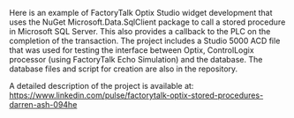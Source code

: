 Here is an example of FactoryTalk Optix Studio widget development that uses the NuGet Microsoft.Data.SqlClient package to call a stored procedure in Microsoft SQL Server.
This also provides a callback to the PLC on the completion of the transaction.  The project includes a Studio 5000 ACD file that was used for testing the interface between
Optix, ControlLogix processor (using FactoryTalk Echo Simulation) and the database.  The database files and script for creation are also in the repository.

A detailed description of the project is available at: https://www.linkedin.com/pulse/factorytalk-optix-stored-procedures-darren-ash-094he
